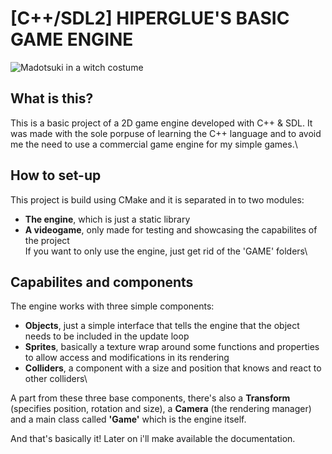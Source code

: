 # \[C++/SDL2] HIPERGLUE'S BASIC GAME ENGINE

![Madotsuki in a witch costume](https://i.imgur.com/ifysW4J.png)

## What is this?

This is a basic project of a 2D game engine developed with C++ & SDL. It was made with the sole porpuse of learning the C++ language and to
avoid me the need to use a commercial game engine for my simple games.\

## How to set-up

This project is build using CMake and it is separated in to two modules:
+ **The engine**, which is just a static library
+ **A videogame**, only made for testing and showcasing the capabilites of the project
\
If you want to only use the engine, just get rid of the 'GAME' folders\

## Capabilites and components

The engine works with three simple components:
+ **Objects**, just a simple interface that tells the engine that the object needs to be included in the update loop
+ **Sprites**, basically a texture wrap around some functions and properties to allow access and modifications in its rendering
+ **Colliders**, a component with a size and position that knows and react to other colliders\

A part from these three base components, there's also a **Transform** (specifies position, rotation and size), a **Camera** (the rendering manager) and
a main class called **'Game'** which is the engine itself.

And that's basically it! Later on i'll make available the documentation.
